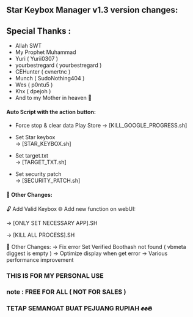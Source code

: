 ## Star Keybox Manager v1.3 version changes:

## Special Thanks :
- Allah SWT 
- My Prophet Muhammad
- Yuri ( Yurii0307 )
- yourbestregard ( yourbestregard )
- CEHunter ( cvnertnc )
- Munch ( SudoNothing404 )
- Wes ( p0ntu5 )
- Khx ( dpejoh )
- And to my Mother in heaven 🤲

#### Auto Script with the action button:
- Force stop & clear data Play Store 
  → [KILL_GOOGLE_PROGRESS.sh]

- Set Star keybox  
  → [STAR_KEYBOX.sh]

- Set target.txt  
  → [TARGET_TXT.sh]

- Set security patch  
  → [SECURITY_PATCH.sh]

#### 🔧 Other Changes:

🔓 Add Valid Keybox
🌐 Add new function on webUI:

→ [ONLY SET NECESSARY APP].SH

→ [KILL ALL PROCESS].SH

🔧 Other Changes: 
→ Fix error Set Verified Boothash not found ( vbmeta diggest is empty )
→ Optimize display when get error
→ Various performance improvement

### THIS IS FOR MY PERSONAL USE
### note : FREE FOR ALL ( NOT FOR SALES )
### TETAP SEMANGAT BUAT PEJUANG RUPIAH ✊✊🔥
